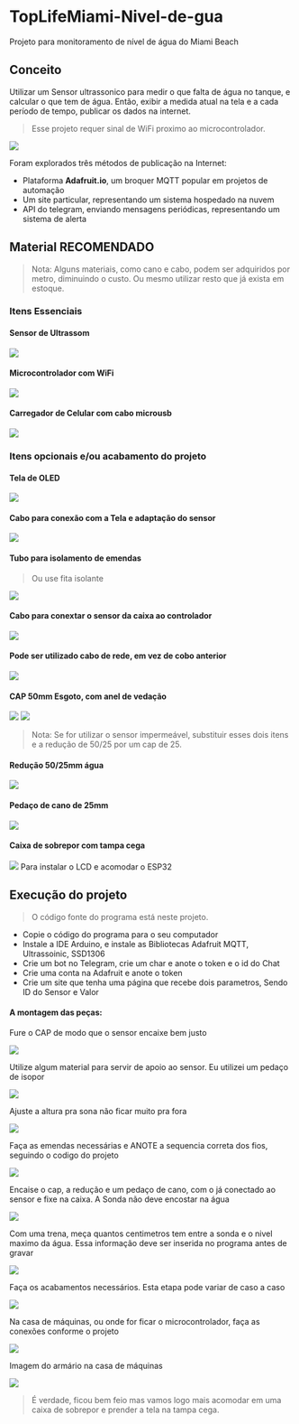 # TopLifeMiami-Nivel-de-gua
Projeto para monitoramento de nível de água do Miami Beach



## Conceito

Utilizar um Sensor ultrassonico para medir o que falta de água no tanque, e calcular o que tem de água.
Então, exibir a medida atual na tela e a cada período de tempo, publicar os dados na internet.

> Esse projeto requer sinal de WiFi proximo ao microcontrolador.

![](imagens/sensor-de-nível-ultrassonico.jpg)

Foram explorados três métodos de publicação na Internet:

- Plataforma **Adafruit.io**, um broquer MQTT popular em projetos de automação
- Um site particular, representando um sistema hospedado na nuvem
- API do telegram, enviando mensagens periódicas, representando um sistema de alerta



## Material RECOMENDADO

> Nota: Alguns materiais, como cano e cabo, podem ser adquiridos por metro, diminuindo o custo. Ou mesmo utilizar resto que já exista em estoque.

### Itens Essenciais

#### Sensor de Ultrassom
![](imagens/Screenshot_1.png)

#### Microcontrolador com WiFi
![](imagens/Screenshot_3.png)

#### Carregador de Celular com cabo microusb
![](imagens/Screenshot_7.png)

### Itens opcionais e/ou acabamento do projeto

#### Tela de OLED
![](imagens/Screenshot_2.png)

#### Cabo para conexão com a Tela e adaptação do sensor
![](imagens/Screenshot_5.png)

#### Tubo para isolamento de emendas

> Ou use fita isolante

![](imagens/Screenshot_9.png)

#### Cabo para conextar o sensor da caixa ao controlador
![](imagens/Screenshot_13.png)

#### Pode ser utilizado cabo de rede, em vez de cobo anterior
![](imagens/Screenshot_14.png)

#### CAP 50mm Esgoto, com anel de vedação
![](imagens/Screenshot_10.png)
![](imagens/Screenshot_16.png)

> Nota: Se for utilizar o sensor impermeável, substituir esses dois itens e a redução de 50/25 por um cap de 25.

#### Redução 50/25mm água
![](imagens/Screenshot_11.png)

#### Pedaço de cano de 25mm
![](imagens/Screenshot_12.png)

#### Caixa de sobrepor com tampa cega
![](imagens/Screenshot_15.png)
Para instalar o LCD e acomodar o ESP32

## Execução do projeto

> O código fonte do programa está neste projeto.

- Copie o código do programa para o seu computador
- Instale a IDE Arduino, e instale as Bibliotecas Adafruit MQTT, Ultrassoinic, SSD1306
- Crie um bot no Telegram, crie um char e anote o token e o id do Chat
- Crie uma conta na Adafruit e anote o token
- Crie um site que tenha uma página que recebe dois parametros, Sendo ID do Sensor e Valor

#### A montagem das peças:

Fure o CAP de modo que o sensor encaixe bem justo

![](imagens/Screenshot_17.png)

Utilize algum material para servir de apoio ao sensor. Eu utilizei um pedaço de isopor

![](imagens/Screenshot_18.png)

Ajuste a altura pra sona não ficar muito pra fora

![](imagens/Screenshot_19.png)

Faça as emendas necessárias e ANOTE a sequencia correta dos fios, seguindo o codigo do projeto

![](imagens/Screenshot_23.png)

Encaise o cap, a redução e um pedaço de cano, com o já conectado ao sensor e fixe na caixa. A Sonda não deve encostar na água

![](imagens/Screenshot_20.png)

Com uma trena, meça quantos centimetros tem entre a sonda e o nivel maximo da água. Essa informação deve ser inserida no programa antes de gravar

![](imagens/Screenshot_21.png)

Faça os acabamentos necessários. Esta etapa pode variar de caso a caso

![](imagens/Screenshot_22.png)

Na casa de máquinas, ou onde for ficar o microcontrolador, faça as conexões conforme o projeto

![](imagens/Screenshot_24.png)

Imagem do armário na casa de máquinas

![](imagens/Screenshot_25.png)

> É verdade, ficou bem feio mas vamos logo mais acomodar em uma caixa de sobrepor e prender a tela na tampa cega.
